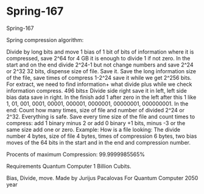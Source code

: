 # Spring-167
Spring-167


Spring compression algorithm:

Divide by long bits and move 1 bias of 1 bit of bits of information where it is compressed, save 2^64 for 4 GB it is enough to divide 1 if not zero. In the start and on the end divide 2^24-1 but not change numbers and save 2^24 or 2^32 32 bits, dispense size of file. Save it. Save the long information size of the file, save times of compress 1-2^24 save it while we get 2^256 bits. For extract, we need to find information+ what divide plus while we check information compress. 496 bits± Divide side right save it in left, left side bias data save in right. In the finish add 1 after zero in the left after this 1 like 1, 01, 001, 0001, 00001, 000001, 0000001, 00000001, 000000001. In the end: Count how many times, size of file and number of divided 2^24 or 2^32. Everything is safe. Save every time size of the file and count times to compress: add 1 binary minus 2 or add 0 binary +1 bits, minus -3 or the same size add one or zero.
Example:
How is a file looking:
The divide number 4 bytes, size of file 4 bytes, times of compression 6 bytes, two bias moves of the 64 bits in the start and in the end and compression number.

Procents of maximum Compression: 99.9999985565%

Requirements Quantum Computer 1 Billion Cubits.

Bias, Divide, move.
Made by Jurijus Pacalovas
For Quantum Computer 2050 year
